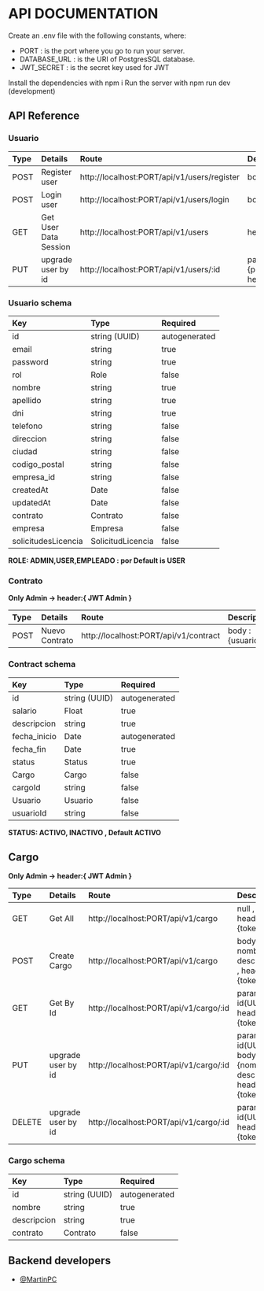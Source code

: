 # API DOCUMENTATION

Create an .env file with the following constants, where:

- PORT : is the port where you go to run your server.
- DATABASE_URL : is the URI of PostgresSQL database.
- JWT_SECRET : is the secret key used for JWT

Install the dependencies with npm i
Run the server with npm run dev (development)

## API Reference

### Usuario

| Type | Details               | Route                                       | Description                                                                                        |
| :--- | :-------------------- | :------------------------------------------ | :------------------------------------------------------------------------------------------------- |
| POST | Register user         | http://localhost:PORT/api/v1/users/register | body : {email,password,nombre,apellido,dni}                                                        |
| POST | Login user            | http://localhost:PORT/api/v1/users/login    | body : { email, password }                                                                         |
| GET  | Get User Data Session | http://localhost:PORT/api/v1/users          | headers : { token}                                                                                 |
| PUT  | upgrade user by id    | http://localhost:PORT/api/v1/users/:id      | params : { id }, body : {password,nombre,apellido,dni,telefono,direccion,ciudad}, headers: {token} |

### Usuario schema

| Key                 | Type              | Required      |
| :------------------ | :---------------- | :------------ |
| id                  | string (UUID)     | autogenerated |
| email               | string            | true          |
| password            | string            | true          |
| rol                 | Role              | false         |
| nombre              | string            | true          |
| apellido            | string            | true          |
| dni                 | string            | true          |
| telefono            | string            | false         |
| direccion           | string            | false         |
| ciudad              | string            | false         |
| codigo_postal       | string            | false         |
| empresa_id          | string            | false         |
| createdAt           | Date              | false         |
| updatedAt           | Date              | false         |
| contrato            | Contrato          | false         |
| empresa             | Empresa           | false         |
| solicitudesLicencia | SolicitudLicencia | false         |

**ROLE: ADMIN,USER,EMPLEADO : por Default is USER**

### Contrato

**Only Admin -> header:{ JWT Admin }**

| Type | Details        | Route                                 | Description                                                           |
| :--- | :------------- | :------------------------------------ | :-------------------------------------------------------------------- |
| POST | Nuevo Contrato | http://localhost:PORT/api/v1/contract | body : {usuarioId,salario,descripcion,cargoId,fecha_inicio,fecha_fin} |

### Contract schema

| Key          | Type          | Required      |
| :----------- | :------------ | :------------ |
| id           | string (UUID) | autogenerated |
| salario      | Float         | true          |
| descripcion  | string        | true          |
| fecha_inicio | Date          | autogenerated |
| fecha_fin    | Date          | true          |
| status       | Status        | true          |
| Cargo        | Cargo         | false         |
| cargoId      | string        | false         |
| Usuario      | Usuario       | false         |
| usuarioId    | string        | false         |

**STATUS: ACTIVO, INACTIVO , Default ACTIVO**

## Cargo

**Only Admin -> header:{ JWT Admin }**

| Type   | Details            | Route                                  | Description                                                          |
| :----- | :----------------- | :------------------------------------- | :------------------------------------------------------------------- |
| GET    | Get All            | http://localhost:PORT/api/v1/cargo     | null , headers: {token}                                              |
| POST   | Create Cargo       | http://localhost:PORT/api/v1/cargo     | body : { nombre, descripcion } , headers: {token}                    |
| GET    | Get By Id          | http://localhost:PORT/api/v1/cargo/:id | param : { id(UUID), headers: {token} }                               |
| PUT    | upgrade user by id | http://localhost:PORT/api/v1/cargo/:id | param : { id(UUID) }, body : {nombre, descripcion}, headers: {token} |
| DELETE | upgrade user by id | http://localhost:PORT/api/v1/cargo/:id | param : { id(UUID) }, headers: {token}                               |

### Cargo schema

| Key         | Type          | Required      |
| :---------- | :------------ | :------------ |
| id          | string (UUID) | autogenerated |
| nombre      | string        | true          |
| descripcion | string        | true          |
| contrato    | Contrato      | false         |

## Backend developers

- [@MartinPC](https://github.com/MarkpherDev)
